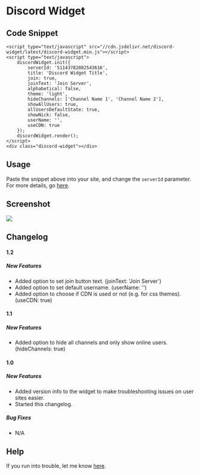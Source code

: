 # Discord Widget
## Code Snippet
    <script type="text/javascript" src="//cdn.jsdelivr.net/discord-widget/latest/discord-widget.min.js"></script>
    <script type="text/javascript">
        discordWidget.init({
            serverId: '51143782082543616',
            title: 'Discord Widget Title',
            join: true,
            joinText: 'Join Server',
            alphabetical: false,
            theme: 'light',
            hideChannels: ['Channel Name 1', 'Channel Name 2'],
            showAllUsers: true,
            allUsersDefaultState: true,
            showNick: false,
            userName: '',
            useCDN: true
        });
        discordWidget.render();
    </script>
    <div class="discord-widget"></div>

## Usage
Paste the snippet above into your site, and change the `serverId` parameter.
For more details, go [here](http://discord.deliriousdrunkards.com/).

## Screenshot
![](http://i.imgur.com/6zRoK2V.png)

## Changelog
#### 1.2
##### New Features
* Added option to set join button text. (joinText: 'Join Server')
* Added option to set default username. (userName: '')
* Added option to choose if CDN is used or not (e.g. for css themes). (useCDN: true)


#### 1.1
##### New Features
* Added option to hide all channels and only show online users. (hideChannels: true)


#### 1.0
##### New Features
* Added version info to the widget to make troubleshooting issues on user sites easier.
* Started this changelog.

##### Bug Fixes
* N/A

## Help
If you run into trouble, let me know [here](https://github.com/RestingCoder/discord-widget/issues).
